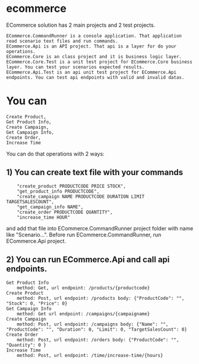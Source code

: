 # ecommerce

ECommerce solution has 2 main projects and 2 test projects. 

	ECommerce.CommandRunner is a console application. That application read scenario text files and run commands.
	ECommerce.Api is an API project. That api is a layer for do your operations.
	ECommerce.Core is an class project and it is business logic layer.
	ECommerce.Core.Test is a unit test project for ECommerce.Core business layer. You can test your scenarios expected results.
	ECommerce.Api.Test is an api unit test project for ECommerce.Api endpoints. You can test api endpoints with valid and invalid datas. 

# You can
	Create Product, 
	Get Product Info, 
	Create Campaign,
	Get Campaign Info,
	Create Order,
	Increase Time

You can do that operations with 2 ways: 
## 1) You can create text file with your commands 
		"create_product PRODUCTCODE PRICE STOCK", 
		"get_product_info PRODUCTCODE", 
		"create_campaign NAME PRODUCTCODE DURATION LIMIT TARGETSALESCOUNT", 
		"get_campaign_info NAME", 
		"create_order PRODUCTCODE QUANTITY", 
		"increase_time HOUR"
  and add that file into ECommerce.CommandRunner project folder with name like "Scenario...".
  Before run ECommerce.CommandRunner, run ECommerce.Api project.

## 2) You can run ECommerce.Api and call api endpoints.
	Get Product Info	
		method: Get, url endpoint: /products/{productcode}
	Create Product
		method: Post, url endpoint: /products body: {"ProductCode": "", "Stock": 0, "Price": 0}
	Get Campaign Info
		method: Get url endpoint: /campaigns/{campaigname}
	Create Campaign
		method: Post, url endpoint: /campaigns body: {"Name": "", "ProductCode": "", "Duration": 0, "Limit": 0, "TargetSalesCount": 0}
	Create Order
		method: Post, url endpoint: /orders body: {"ProductCode": "", "Quantity": 0 }
	Increase Time
		method: Post, url endpoint: /time/increase-time/{hours}
